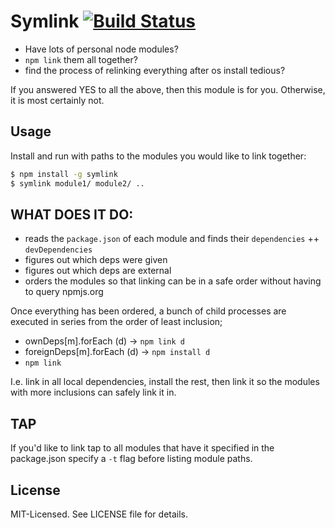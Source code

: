 # Symlink [![Build Status](https://secure.travis-ci.org/clux/symlink.png)](http://travis-ci.org/clux/symlink)

- Have lots of personal node modules?
- `npm link` them all together?
- find the process of relinking everything after os install tedious?

If you answered YES to all the above, then this module is for you.
Otherwise, it is most certainly not.

## Usage
Install and run with paths to the modules you would like to link together:

```bash
$ npm install -g symlink
$ symlink module1/ module2/ ..
```

## WHAT DOES IT DO:

- reads the `package.json` of each module and finds their `dependencies` ++ `devDependencies`
- figures out which deps were given
- figures out which deps are external
- orders the modules so that linking can be in a safe order without having to query npmjs.org

Once everything has been ordered, a bunch of child processes are executed in series from the order of least inclusion;

- ownDeps[m].forEach (d) -> `npm link d`
- foreignDeps[m].forEach (d) -> `npm install d`
- `npm link`

I.e. link in all local dependencies, install the rest, then link it so the modules with more inclusions can safely link it in.

## TAP
If you'd like to link tap to all modules that have it specified in the package.json
specify a `-t` flag before listing module paths.

## License
MIT-Licensed. See LICENSE file for details.
